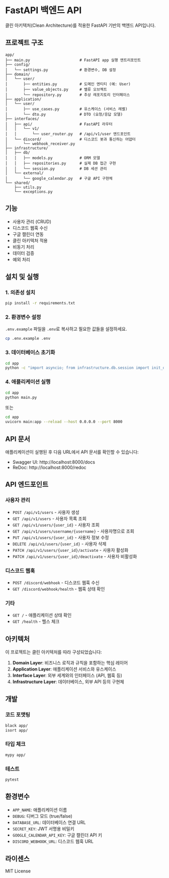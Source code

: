 # FastAPI 백엔드 API

클린 아키텍처(Clean Architecture)를 적용한 FastAPI 기반의 백엔드 API입니다.

## 프로젝트 구조

```
app/
├── main.py                      # FastAPI app 실행 엔트리포인트
├── config/
│   └── settings.py              # 환경변수, DB 설정
├── domain/
│   └── user/
│       ├── entities.py          # 도메인 엔티티 (예: User)
│       ├── value_objects.py     # 밸류 오브젝트
│       └── repository.py        # 추상 레포지토리 인터페이스
├── application/
│   └── user/
│       ├── use_cases.py         # 유스케이스 (서비스 레벨)
│       └── dto.py               # DTO (요청/응답 모델)
├── interfaces/
│   ├── api/                     # FastAPI 라우터
│   │   └── v1/
│   │       └── user_router.py   # /api/v1/user 엔드포인트
│   └── discord/                 # 디스코드 봇과 통신하는 어댑터
│       └── webhook_receiver.py
├── infrastructure/
│   ├── db/
│   │   ├── models.py            # ORM 모델
│   │   ├── repositories.py      # 실제 DB 접근 구현
│   │   └── session.py           # DB 세션 관리
│   └── external/
│       └── google_calendar.py   # 구글 API 구현체
└── shared/
    ├── utils.py
    └── exceptions.py
```

## 기능

- 사용자 관리 (CRUD)
- 디스코드 웹훅 수신
- 구글 캘린더 연동
- 클린 아키텍처 적용
- 비동기 처리
- 데이터 검증
- 예외 처리

## 설치 및 실행

### 1. 의존성 설치

```bash
pip install -r requirements.txt
```

### 2. 환경변수 설정

`.env.example` 파일을 `.env`로 복사하고 필요한 값들을 설정하세요.

```bash
cp .env.example .env
```

### 3. 데이터베이스 초기화

```bash
cd app
python -c "import asyncio; from infrastructure.db.session import init_db; asyncio.run(init_db())"
```

### 4. 애플리케이션 실행

```bash
cd app
python main.py
```

또는

```bash
cd app
uvicorn main:app --reload --host 0.0.0.0 --port 8000
```

## API 문서

애플리케이션이 실행된 후 다음 URL에서 API 문서를 확인할 수 있습니다:

- Swagger UI: http://localhost:8000/docs
- ReDoc: http://localhost:8000/redoc

## API 엔드포인트

### 사용자 관리

- `POST /api/v1/users` - 사용자 생성
- `GET /api/v1/users` - 사용자 목록 조회
- `GET /api/v1/users/{user_id}` - 사용자 조회
- `GET /api/v1/users/username/{username}` - 사용자명으로 조회
- `PUT /api/v1/users/{user_id}` - 사용자 정보 수정
- `DELETE /api/v1/users/{user_id}` - 사용자 삭제
- `PATCH /api/v1/users/{user_id}/activate` - 사용자 활성화
- `PATCH /api/v1/users/{user_id}/deactivate` - 사용자 비활성화

### 디스코드 웹훅

- `POST /discord/webhook` - 디스코드 웹훅 수신
- `GET /discord/webhook/health` - 웹훅 상태 확인

### 기타

- `GET /` - 애플리케이션 상태 확인
- `GET /health` - 헬스 체크

## 아키텍처

이 프로젝트는 클린 아키텍처를 따라 구성되었습니다:

1. **Domain Layer**: 비즈니스 로직과 규칙을 포함하는 핵심 레이어
2. **Application Layer**: 애플리케이션 서비스와 유스케이스
3. **Interface Layer**: 외부 세계와의 인터페이스 (API, 웹훅 등)
4. **Infrastructure Layer**: 데이터베이스, 외부 API 등의 구현체

## 개발

### 코드 포맷팅

```bash
black app/
isort app/
```

### 타입 체크

```bash
mypy app/
```

### 테스트

```bash
pytest
```

## 환경변수

- `APP_NAME`: 애플리케이션 이름
- `DEBUG`: 디버그 모드 (true/false)
- `DATABASE_URL`: 데이터베이스 연결 URL
- `SECRET_KEY`: JWT 서명용 비밀키
- `GOOGLE_CALENDAR_API_KEY`: 구글 캘린더 API 키
- `DISCORD_WEBHOOK_URL`: 디스코드 웹훅 URL

## 라이센스

MIT License